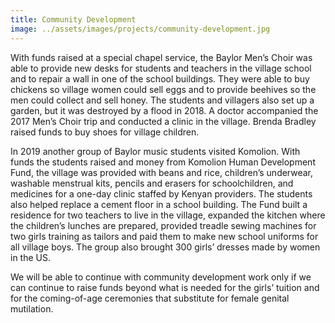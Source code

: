 ```yaml
---
title: Community Development
image: ../assets/images/projects/community-development.jpg
---
```

With funds raised at a special chapel service, the Baylor Men’s Choir was able to provide new
desks for students and teachers in the village school and to repair a wall in one of the school
buildings. They were able to buy chickens so village women could sell eggs and to provide
beehives so the men could collect and sell honey. The students and villagers also set up a garden,
but it was destroyed by a flood in 2018. A doctor accompanied the 2017 Men’s Choir trip and
conducted a clinic in the village. Brenda Bradley raised funds to buy shoes for village children.

In 2019 another group of Baylor music students visited Komolion. With funds the students raised
and money from Komolion Human Development Fund, the village was provided with beans and
rice, children’s underwear, washable menstrual kits, pencils and erasers for schoolchildren, and
medicines for a one-day clinic staffed by Kenyan providers. The students also helped replace a
cement floor in a school building. The Fund built a residence for two teachers to live in the
village, expanded the kitchen where the children’s lunches are prepared, provided treadle sewing
machines for two girls training as tailors and paid them to make new school uniforms for all
village boys. The group also brought 300 girls’ dresses made by women in the US.

We will be able to continue with community development work only if we can continue to raise
funds beyond what is needed for the girls’ tuition and for the coming-of-age ceremonies that
substitute for female genital mutilation.
